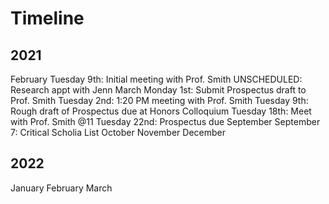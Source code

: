 # Timeline

## 2021

February
Tuesday 9th: Initial meeting with Prof. Smith
UNSCHEDULED: Research appt with Jenn
March
Monday 1st: Submit Prospectus draft to Prof. Smith
Tuesday 2nd: 1:20 PM meeting with Prof. Smith
Tuesday 9th: Rough draft of Prospectus due at Honors Colloquium
Tuesday 18th: Meet with Prof. Smith @11
Tuesday 22nd: Prospectus due
September
September 7: Critical Scholia List
October
November
December

## 2022

January
February
March
